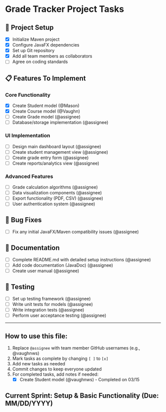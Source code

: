 # Grade Tracker Project Tasks

## 🚀 Project Setup

- [x] Initialize Maven project
- [x] Configure JavaFX dependencies
- [x] Set up Git repository
- [x] Add all team members as collaborators
- [ ] Agree on coding standards

## 📋 Features To Implement

### Core Functionality
- [x] Create Student model (@Mason)
- [x] Create Course model (@Vaughn)
- [ ] Create Grade model (@assignee)
- [ ] Database/storage implementation (@assignee)

### UI Implementation
- [ ] Design main dashboard layout (@assignee)
- [ ] Create student management view (@assignee)
- [ ] Create grade entry form (@assignee)
- [ ] Create reports/analytics view (@assignee)

### Advanced Features
- [ ] Grade calculation algorithms (@assignee)
- [ ] Data visualization components (@assignee)
- [ ] Export functionality (PDF, CSV) (@assignee)
- [ ] User authentication system (@assignee)

## 🐛 Bug Fixes
- [ ] Fix any initial JavaFX/Maven compatibility issues (@assignee)

## 📝 Documentation
- [ ] Complete README.md with detailed setup instructions (@assignee)
- [ ] Add code documentation (JavaDoc) (@assignee)
- [ ] Create user manual (@assignee)

## 🧪 Testing
- [ ] Set up testing framework (@assignee)
- [ ] Write unit tests for models (@assignee)
- [ ] Write integration tests (@assignee)
- [ ] Perform user acceptance testing (@assignee)

---

## How to use this file:

1. Replace `@assignee` with team member GitHub usernames (e.g., @vaughnws)
2. Mark tasks as complete by changing `[ ]` to `[x]`
3. Add new tasks as needed
4. Commit changes to keep everyone updated
5. For completed tasks, add notes if needed:
   - [x] Create Student model (@vaughnws) - Completed on 03/15

## Current Sprint: Setup & Basic Functionality (Due: MM/DD/YYYY)
